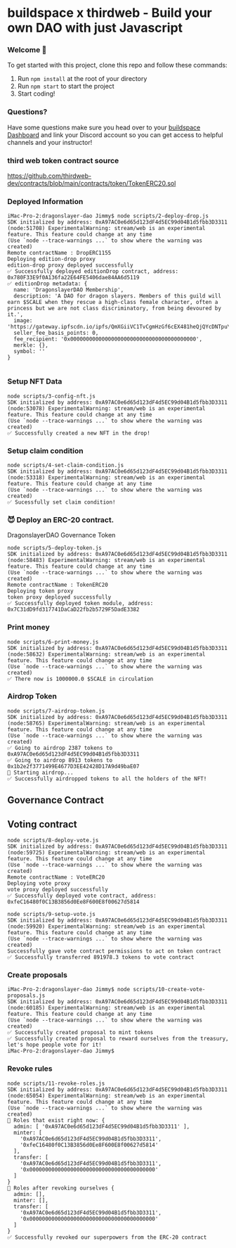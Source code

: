 # buildspace x thirdweb - Build your own DAO with just Javascript

### **Welcome 👋**
To get started with this project, clone this repo and follow these commands:

1. Run `npm install` at the root of your directory
2. Run `npm start` to start the project
3. Start coding!

### **Questions?**
Have some questions make sure you head over to your [buildspace Dashboard](https://app.buildspace.so/projects/COb520aae3-7925-42f4-a5e7-eaf718933766) and link your Discord account so you can get access to helpful channels and your instructor!


### third web token contract source

https://github.com/thirdweb-dev/contracts/blob/main/contracts/token/TokenERC20.sol


### Deployed Information

```
iMac-Pro-2:dragonslayer-dao Jimmy$ node scripts/2-deploy-drop.js 
SDK initialized by address: 0xA97AC0e6d65d123dF4d5EC99d04B1d5fbb3D3311
(node:51708) ExperimentalWarning: stream/web is an experimental feature. This feature could change at any time
(Use `node --trace-warnings ...` to show where the warning was created)
Remote contractName : DropERC1155
Deploying edition-drop proxy
edition-drop proxy deployed successfully
✅ Successfully deployed editionDrop contract, address: 0x780F33E9f0A136fa22E64FE5406dae84AA6d5119
✅ editionDrop metadata: {
  name: 'DragonslayerDAO Membership',
  description: 'A DAO for dragon slayers. Members of this guild will earn $SCALE when they rescue a high-class female character, often a princess but we are not class discriminatory, from being devoured by it.',
  image: 'https://gateway.ipfscdn.io/ipfs/QmXGiiVC1TvCgmHzGf6cEX481heQjQYcDNTpuYDJaS1Zvn/0',
  seller_fee_basis_points: 0,
  fee_recipient: '0x0000000000000000000000000000000000000000',
  merkle: {},
  symbol: ''
}


```


### Setup NFT Data

```
node scripts/3-config-nft.js 
SDK initialized by address: 0xA97AC0e6d65d123dF4d5EC99d04B1d5fbb3D3311
(node:53078) ExperimentalWarning: stream/web is an experimental feature. This feature could change at any time
(Use `node --trace-warnings ...` to show where the warning was created)
✅ Successfully created a new NFT in the drop!

```

### Setup claim condition

```
node scripts/4-set-claim-condition.js 
SDK initialized by address: 0xA97AC0e6d65d123dF4d5EC99d04B1d5fbb3D3311
(node:53318) ExperimentalWarning: stream/web is an experimental feature. This feature could change at any time
(Use `node --trace-warnings ...` to show where the warning was created)
✅ Sucessfully set claim condition!

```

### 😈 Deploy an ERC-20 contract.
 
DragonslayerDAO Governance Token 

```
node scripts/5-deploy-token.js 
SDK initialized by address: 0xA97AC0e6d65d123dF4d5EC99d04B1d5fbb3D3311
(node:58483) ExperimentalWarning: stream/web is an experimental feature. This feature could change at any time
(Use `node --trace-warnings ...` to show where the warning was created)
Remote contractName : TokenERC20
Deploying token proxy
token proxy deployed successfully
✅ Successfully deployed token module, address: 0x7C31dD9fd317741DaCaD22fb2b5729F5DadE3382
```

### Print money

```
node scripts/6-print-money.js 
SDK initialized by address: 0xA97AC0e6d65d123dF4d5EC99d04B1d5fbb3D3311
(node:58632) ExperimentalWarning: stream/web is an experimental feature. This feature could change at any time
(Use `node --trace-warnings ...` to show where the warning was created)
✅ There now is 1000000.0 $SCALE in circulation
```

### Airdrop Token

```
node scripts/7-airdrop-token.js 
SDK initialized by address: 0xA97AC0e6d65d123dF4d5EC99d04B1d5fbb3D3311
(node:58765) ExperimentalWarning: stream/web is an experimental feature. This feature could change at any time
(Use `node --trace-warnings ...` to show where the warning was created)
✅ Going to airdrop 2387 tokens to 0xA97AC0e6d65d123dF4d5EC99d04B1d5fbb3D3311
✅ Going to airdrop 8913 tokens to 0x1b2e2f3771499E4677D3EE42428D17A9d49baE07
🌈 Starting airdrop...
✅ Successfully airdropped tokens to all the holders of the NFT!
```

## Governance Contract

## Voting contract

```
node scripts/8-deploy-vote.js 
SDK initialized by address: 0xA97AC0e6d65d123dF4d5EC99d04B1d5fbb3D3311
(node:59725) ExperimentalWarning: stream/web is an experimental feature. This feature could change at any time
(Use `node --trace-warnings ...` to show where the warning was created)
Remote contractName : VoteERC20
Deploying vote proxy
vote proxy deployed successfully
✅ Successfully deployed vote contract, address: 0xfeC16480f0C13B3856d0Ee8F600E8f00627d5814
```

```
node scripts/9-setup-vote.js 
SDK initialized by address: 0xA97AC0e6d65d123dF4d5EC99d04B1d5fbb3D3311
(node:59920) ExperimentalWarning: stream/web is an experimental feature. This feature could change at any time
(Use `node --trace-warnings ...` to show where the warning was created)
Successfully gave vote contract permissions to act on token contract
✅ Successfully transferred 891978.3 tokens to vote contract

```

### Create proposals 

```
iMac-Pro-2:dragonslayer-dao Jimmy$ node scripts/10-create-vote-proposals.js 
SDK initialized by address: 0xA97AC0e6d65d123dF4d5EC99d04B1d5fbb3D3311
(node:60185) ExperimentalWarning: stream/web is an experimental feature. This feature could change at any time
(Use `node --trace-warnings ...` to show where the warning was created)
✅ Successfully created proposal to mint tokens
✅ Successfully created proposal to reward ourselves from the treasury, let's hope people vote for it!
iMac-Pro-2:dragonslayer-dao Jimmy$ 
```

### Revoke rules

```
node scripts/11-revoke-roles.js 
SDK initialized by address: 0xA97AC0e6d65d123dF4d5EC99d04B1d5fbb3D3311
(node:65054) ExperimentalWarning: stream/web is an experimental feature. This feature could change at any time
(Use `node --trace-warnings ...` to show where the warning was created)
👀 Roles that exist right now: {
  admin: [ '0xA97AC0e6d65d123dF4d5EC99d04B1d5fbb3D3311' ],
  minter: [
    '0xA97AC0e6d65d123dF4d5EC99d04B1d5fbb3D3311',
    '0xfeC16480f0C13B3856d0Ee8F600E8f00627d5814'
  ],
  transfer: [
    '0xA97AC0e6d65d123dF4d5EC99d04B1d5fbb3D3311',
    '0x0000000000000000000000000000000000000000'
  ]
}
🎉 Roles after revoking ourselves {
  admin: [],
  minter: [],
  transfer: [
    '0xA97AC0e6d65d123dF4d5EC99d04B1d5fbb3D3311',
    '0x0000000000000000000000000000000000000000'
  ]
}
✅ Successfully revoked our superpowers from the ERC-20 contract
```